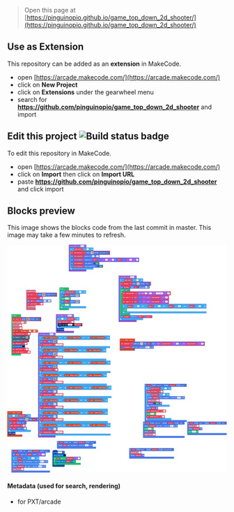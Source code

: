  


> Open this page at [https://pinguinopio.github.io/game_top_down_2d_shooter/](https://pinguinopio.github.io/game_top_down_2d_shooter/)

## Use as Extension

This repository can be added as an **extension** in MakeCode.

* open [https://arcade.makecode.com/](https://arcade.makecode.com/)
* click on **New Project**
* click on **Extensions** under the gearwheel menu
* search for **https://github.com/pinguinopio/game_top_down_2d_shooter** and import

## Edit this project ![Build status badge](https://github.com/pinguinopio/game_top_down_2d_shooter/workflows/MakeCode/badge.svg)

To edit this repository in MakeCode.

* open [https://arcade.makecode.com/](https://arcade.makecode.com/)
* click on **Import** then click on **Import URL**
* paste **https://github.com/pinguinopio/game_top_down_2d_shooter** and click import

## Blocks preview

This image shows the blocks code from the last commit in master.
This image may take a few minutes to refresh.

![A rendered view of the blocks](https://github.com/pinguinopio/game_top_down_2d_shooter/raw/master/.github/makecode/blocks.png)

#### Metadata (used for search, rendering)

* for PXT/arcade
<script src="https://makecode.com/gh-pages-embed.js"></script><script>makeCodeRender("{{ site.makecode.home_url }}", "{{ site.github.owner_name }}/{{ site.github.repository_name }}");</script>
